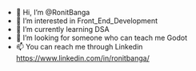 - 👋 Hi, I’m @RonitBanga
- 👀 I’m interested in Front_End_Development
- 🌱 I’m currently learning DSA
- 💞️ I’m looking for someone who can teach me Godot
- 📫 You can reach me through Linkedin https://www.linkedin.com/in/ronitbanga/
